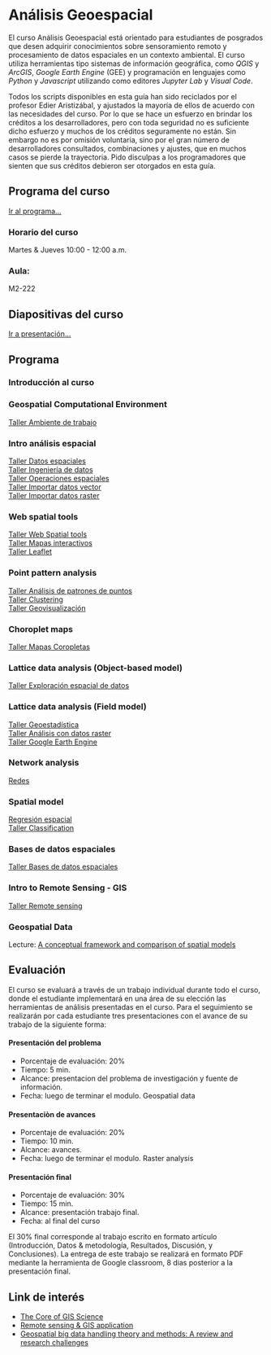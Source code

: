 # Análisis Geoespacial

El curso Análisis Geoespacial está orientado para estudiantes de posgrados que desen adquirir conocimientos sobre sensoramiento remoto y procesamiento de datos espaciales en un contexto ambiental. El curso utiliza herramientas tipo sistemas de información geográfica, como *QGIS* y *ArcGIS*, *Google Earth Engine* (GEE) y programación en lenguajes como *Python* y *Javascript* utilizando como editores *Jupyter Lab* y *Visual Code*. 

Todos los scripts disponibles en esta guía han sido reciclados por el profesor Edier Aristizábal, y ajustados la mayoría de ellos de acuerdo con las necesidades del curso. Por lo que se hace un esfuerzo en brindar los créditos a los desarrolladores, pero con toda seguridad no es suficiente dicho esfuerzo y muchos de los créditos seguramente no están. Sin embargo no es por omisión voluntaria, sino por el gran número de desarrolladores consultados, combinaciones y ajustes, que en muchos casos se pierde la trayectoria. Pido disculpas a los programadores que sienten que sus créditos debieron ser otorgados en esta guía.

## Programa del curso
[Ir al programa...](/Programa_AnalisisGeoespacial.pdf)

### Horario del curso
Martes & Jueves 10:00 - 12:00 a.m.

### Aula:
M2-222

## Diapositivas del curso
[Ir a presentación...](/html/AnalisisGeoespacial.html)

## Programa

### Introducción al curso

### Geospatial Computational Environment
[Taller Ambiente de trabajo](/Notebooks/01_ComputationalEnvironment.ipynb)  

### Intro análisis espacial
[Taller Datos espaciales](/Notebooks/02_GeospatialData.ipynb)   
[Taller Ingeniería de datos](/Notebooks/03_DataEngineering.ipynb)  
[Taller Operaciones espaciales](/Notebooks/04_SpatialOperation.ipynb)  
[Taller Importar datos vector](/Notebooks/05_DownloadData_Vector.ipynb)  
[Taller Importar datos raster](/Notebooks/06_DownloadData_Raster.ipynb)  

### Web spatial tools
[Taller Web Spatial tools](/Notebooks/07_WebMapping.ipynb)  
[Taller Mapas interactivos](/Notebooks/08_InteractiveMaps.ipynb)  
[Taller Leaflet](/Notebooks/09_Leaflet.ipynb)  

### Point pattern analysis
[Taller Análisis de patrones de puntos](/Notebooks/10_PointPatternAnalysis.ipynb)  
[Taller Clustering](/Notebooks/11_Clustering.ipynb)  
[Taller Geovisualización](/Notebooks/12_Geovisualization.ipynb)  

### Choroplet maps
[Taller Mapas Coropletas](/Notebooks/13_Choropleth.ipynb)   

### Lattice data analysis (Object-based model)
[Taller Exploración espacial de datos](/Notebooks/14_SpatialAssociation.ipynb)

### Lattice data analysis (Field model)
[Taller Geoestadística](/Notebooks/15_Geostatistic.ipynb)  
[Taller Análisis con datos raster](/Notebooks/16_Raster.ipynb)     
[Taller Google Earth Engine](/Notebooks/17_GEE.ipynb)  

### Network analysis
[Redes](/Notebooks/18_Network.ipynb) 

### Spatial model
[Regresión espacial](/Notebooks/19_SpatialRegression.ipynb)  
[Taller Classification](/Notebooks/20_Clasificacion.ipynb)   

### Bases de datos espaciales
[Taller Bases de datos espaciales](/Notebooks/21_SGDB.ipynb) 

### Intro to Remote Sensing - GIS
[Taller Remote sensing](/Guias/Guia_SIG.pdf) 

### Geospatial Data
Lecture: [A conceptual framework and comparison of spatial models](https://www.researchgate.net/publication/244954245_A_Conceptual_Framework_and_Comparison_of_Spatial_Data_Models)

## Evaluación
El curso se evaluará a través de un trabajo individual durante todo el curso, donde el estudiante implementará en una área de 
su elección las herramientas de análisis presentadas en el curso. Para el seguimiento se realizarán por cada estudiante tres 
presentaciones con el avance de su trabajo de la siguiente forma:

#### Presentación del problema
* Porcentaje de evaluación: 20%
* Tiempo: 5 min.
* Alcance: presentacion del problema de investigación y fuente de información.
* Fecha: luego de terminar el modulo. Geospatial data

#### Presentaciòn de avances
* Porcentaje de evaluación: 20%
* Tiempo: 10 min.
* Alcance: avances.
* Fecha: luego de terminar el modulo. Raster analysis

#### Presentación final
* Porcentaje de evaluación: 30%
* Tiempo: 15 min.
* Alcance: presentación trabajo final.
* Fecha: al final del curso

El 30% final corresponde al trabajo escrito en formato artículo (Introducción, Datos \& metodología, Resultados, Discusión, 
y Conclusiones). La entrega de este trabajo se realizará en formato PDF mediante la herramienta de Google classroom, 8 dias posterior a la presentación final.

## Link de interés
* [The Core of GIS Science](https://ltb.itc.utwente.nl/page/498/dashboard)  
* [Remote sensing & GIS application](http://ecoursesonline.iasri.res.in/course/view.php?id=53)  
* [Geospatial big data handling theory and methods: A review and research challenges](https://www.sciencedirect.com/science/article/pii/S0924271615002439?via%3Dihub)  
